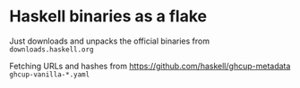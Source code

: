 # Haskell binaries as a flake

Just downloads and unpacks the official binaries from `downloads.haskell.org`

Fetching URLs and hashes from https://github.com/haskell/ghcup-metadata `ghcup-vanilla-*.yaml`

